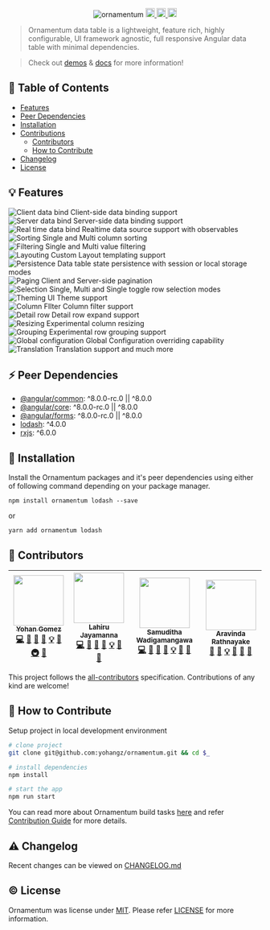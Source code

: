<p align="center">
  <img src="https://ornamentum.app/assets/docs/ornamentum.svg" alt="ornamentum"/>
  
  <a href="https://travis-ci.org/yohangz/ornamentum">
    <img src="https://travis-ci.org/yohangz/ornamentum.svg?branch=master" alt="travis build" height="18">
  </a>
  <a href="https://github.com/yohangz/ornamentum/blob/master/LICENSE">
    <img src="https://img.shields.io/badge/license-MIT-blue.svg?style=flat" alt="license" height="18">
  </a>  
  <a href="https://badge.fury.io/js/ornamentum">
    <img src="https://badge.fury.io/js/ornamentum.svg" alt="npm version" height="18">
  </a>
</p>

> Ornamentum data table is a lightweight, feature rich, highly configurable, UI framework agnostic, full responsive Angular data table with minimal dependencies. 

> Check out [demos](https://ornamentum.app) & [docs](https://ornamentum.app/api-docs/) for more information!

## :book: Table of Contents

  - [Features](#bulb-features)
  - [Peer Dependencies](#zap-peer-dependencies)
  - [Installation](#rocket-installation)
  - [Contributions](#palm_tree-contributions)
    - [Contributors](#dizzy-contributors)    
    - [How to Contribute](#seedling-how-to-contribute)
  - [Changelog](#warning-changelog)
  - [License](#copyright-license)
  
## :bulb: Features

<img src="https://ornamentum.app/assets/docs/data-client.svg" alt="Client data bind"/> Client-side data binding support </br>
<img src="https://ornamentum.app/assets/docs/data-server.svg" alt="Server data bind"/> Server-side data binding support </br>
<img src="https://ornamentum.app/assets/docs/data-realtime.svg" alt="Real time data bind"/> Realtime data source support with observables </br>
<img src="https://ornamentum.app/assets/docs/sort.svg" alt="Sorting"/> Single and Multi column sorting </br>
<img src="https://ornamentum.app/assets/docs/filter.svg" alt="Filtering"/> Single and Multi value filtering </br>
<img src="https://ornamentum.app/assets/docs/layout.svg" alt="Layouting"/> Custom Layout templating support </br>
<img src="https://ornamentum.app/assets/docs/persist.svg" alt="Persistence"/> Data table state persistence with session or local storage modes </br>
<img src="https://ornamentum.app/assets/docs/paging.svg" alt="Paging"/> Client and Server-side pagination </br>
<img src="https://ornamentum.app/assets/docs/select.svg" alt="Selection"/> Single, Multi and Single toggle row selection modes </br>
<img src="https://ornamentum.app/assets/docs/palette.svg" alt="Theming"/> UI Theme support </br>
<img src="https://ornamentum.app/assets/docs/column-filter.svg" alt="Column FIlter"/> Column filter support </br>
<img src="https://ornamentum.app/assets/docs/row-expand.svg" alt="Detail row"/> Detail row expand support </br>
<img src="https://ornamentum.app/assets/docs/resize.svg" alt="Resizing"/> Experimental column resizing </br>
<img src="https://ornamentum.app/assets/docs/group.svg" alt="Grouping"/> Experimental row grouping support </br>
<img src="https://ornamentum.app/assets/docs/event-bind.svg" alt="Global configuration"/> Global Configuration overriding capability </br>
<img src="https://ornamentum.app/assets/docs/translate.svg" alt="Translation"/> Translation support and much more

## :zap: Peer Dependencies

- [@angular/common](https://www.npmjs.com/package/@angular/common): ^8.0.0-rc.0 || ^8.0.0
- [@angular/core](https://www.npmjs.com/package/@angular/core): ^8.0.0-rc.0 || ^8.0.0
- [@angular/forms](https://www.npmjs.com/package/@angular/forms): ^8.0.0-rc.0 || ^8.0.0
- [lodash](https://www.npmjs.com/package/lodash): ^4.0.0
- [rxjs](https://www.npmjs.com/package/rxjs): ^6.0.0

## :rocket: Installation

Install the Ornamentum packages and it's peer dependencies using either of following command depending on your package manager.

```npm install ornamentum lodash --save```

or

```yarn add ornamentum lodash```

## :palm_tree: Contributors

<!-- ALL-CONTRIBUTORS-LIST:START - Do not remove or modify this section -->
| [<img src="https://avatars2.githubusercontent.com/u/5279079?s=400&v=4" width="100px;"/><br /><sub><b>Yohan Gomez</b></sub>][yohan-profile]<br />[💻](https://github.com/yohangz/ornamentum/commits?author=yohangz "Code") [💬](https://github.com/yohangz/ornamentum/issues "Answering Questions") [📖](https://ornamentum.app "Documentation") [🎨](#design-yohangz "Design") [💡](https://ornamentum.app/feature/data-table/overview "Examples") [🤔](#ideas-yohangz "Ideas & Planning") [🚇](https://github.com/yohangz/ornamentum/blob/master/.travis.yml "Infrastructure") [👀](https://github.com/yohangz/ornamentum/pulls "Review Pull Requests") | [<img src="https://avatars1.githubusercontent.com/u/6312524?s=460&v=4" width="100px;"/><br /><sub><b>Lahiru Jayamanna</b></sub>][lahiru-profile]<br />[💻](https://github.com/yohangz/ornamentum/commits?author=lahiruz "Code") [💬](https://github.com/yohangz/ornamentum/issues "Answering Questions") [📖](https://ornamentum.app "Documentation") [🎨](#design-lahiruz "Design") [💡](https://ornamentum.app/feature/data-table/overview "Examples") [🤔](#ideas-lahiruz "Ideas & Planning") [👀](https://github.com/yohangz/ornamentum/pulls "Review Pull Requests") | [<img src="https://avatars3.githubusercontent.com/u/35022498?s=460&v=4" width="100px;"/><br /><sub><b>Samuditha Wadigamangawa</b></sub>][samuditha-profile]<br />[💻](https://github.com/yohangz/ornamentum/commits?author=samudithaw "Code") [💬](https://github.com/yohangz/ornamentum/issues "Answering Questions") [📖](https://ornamentum.app "Documentation") [🎨](#design-samudithaw "Design") [💡](https://ornamentum.app/feature/data-table/overview "Examples") [🤔](#ideas-samudithaw "Ideas & Planning") [👀](https://github.com/yohangz/ornamentum/pulls "Review Pull Requests") | [<img src="https://avatars2.githubusercontent.com/u/29842949?s=460&v=4" width="100px;"/><br /><sub><b>Aravinda Rathnayake</b></sub>][aravinda-profile]<br />[💬](https://github.com/yohangz/ornamentum/issues "Answering Questions") [📖](https://ornamentum.app "Documentation") [💡](https://ornamentum.app/feature/data-table/overview "Examples") [🤔](#ideas-samudithaw "Ideas & Planning") [👀](https://github.com/yohangz/ornamentum/pulls "Review Pull Requests") [🐛](https://github.com/yohangz/ornamentum/issues "Bug Reports") |
| :---: | :---: | :---: | :---: |
<!-- ALL-CONTRIBUTORS-LIST:END -->

This project follows the [all-contributors](https://github.com/kentcdodds/all-contributors) specification.
Contributions of any kind are welcome!

## :seedling: How to Contribute

Setup project in local development environment

```sh
# clone project
git clone git@github.com:yohangz/ornamentum.git && cd $_

# install dependencies
npm install

# start the app
npm run start
```
You can read more about Ornamentum build tasks [here](https://github.com/yohangz/ornamentum/blob/master/docs/BUILD_TASK.md) and refer [Contribution Guide](https://github.com/yohangz/ornamentum/blob/master/CONTRIBUTING.md) for more details.

## :warning: Changelog

Recent changes can be viewed on [CHANGELOG.md](https://github.com/yohangz/ornamentum/blob/master/CHANGELOG.md)

## :copyright: License

Ornamentum was license under [MIT](https://opensource.org/licenses/MIT). Please refer [LICENSE][license] for more information.

[license]: https://github.com/yohangz/ornamentum/blob/master/LICENSE

[yohan-profile]: https://github.com/yohangz
[lahiru-profile]: https://github.com/lahiruz
[samuditha-profile]: https://github.com/samudithaw
[aravinda-profile]: https://github.com/aravindarr
